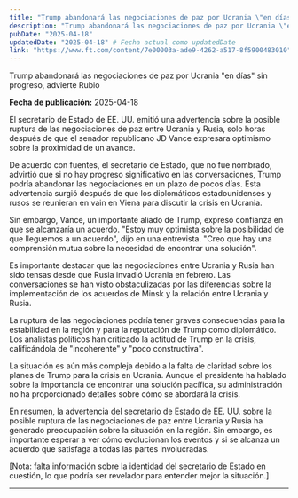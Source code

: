 ```yaml
---
title: "Trump abandonará las negociaciones de paz por Ucrania \"en días\" sin progreso, advierte Rubio:"
description: "Trump abandonará las negociaciones de paz por Ucrania \"en días\" sin progreso, advierte Rubio"
pubDate: "2025-04-18"
updatedDate: "2025-04-18" # Fecha actual como updatedDate
link: "https://www.ft.com/content/7e00003a-ade9-4262-a517-8f5900483010"
---
```


Trump abandonará las negociaciones de paz por Ucrania "en días" sin progreso, advierte Rubio

**Fecha de publicación:** 2025-04-18

El secretario de Estado de EE. UU. emitió una advertencia sobre la posible ruptura de las negociaciones de paz entre Ucrania y Rusia, solo horas después de que el senador republicano JD Vance expresara optimismo sobre la proximidad de un avance.

De acuerdo con fuentes, el secretario de Estado, que no fue nombrado, advirtió que si no hay progreso significativo en las conversaciones, Trump podría abandonar las negociaciones en un plazo de pocos días. Esta advertencia surgió después de que los diplomáticos estadounidenses y rusos se reunieran en vain en Viena para discutir la crisis en Ucrania.

Sin embargo, Vance, un importante aliado de Trump, expresó confianza en que se alcanzaría un acuerdo. "Estoy muy optimista sobre la posibilidad de que lleguemos a un acuerdo", dijo en una entrevista. "Creo que hay una comprensión mutua sobre la necesidad de encontrar una solución".

Es importante destacar que las negociaciones entre Ucrania y Rusia han sido tensas desde que Rusia invadió Ucrania en febrero. Las conversaciones se han visto obstaculizadas por las diferencias sobre la implementación de los acuerdos de Minsk y la relación entre Ucrania y Rusia.

La ruptura de las negociaciones podría tener graves consecuencias para la estabilidad en la región y para la reputación de Trump como diplomático. Los analistas políticos han criticado la actitud de Trump en la crisis, calificándola de "incoherente" y "poco constructiva".

La situación es aún más compleja debido a la falta de claridad sobre los planes de Trump para la crisis en Ucrania. Aunque el presidente ha hablado sobre la importancia de encontrar una solución pacífica, su administración no ha proporcionado detalles sobre cómo se abordará la crisis.

En resumen, la advertencia del secretario de Estado de EE. UU. sobre la posible ruptura de las negociaciones de paz entre Ucrania y Rusia ha generado preocupación sobre la situación en la región. Sin embargo, es importante esperar a ver cómo evolucionan los eventos y si se alcanza un acuerdo que satisfaga a todas las partes involucradas.

[Nota: falta información sobre la identidad del secretario de Estado en cuestión, lo que podría ser revelador para entender mejor la situación.]

---
